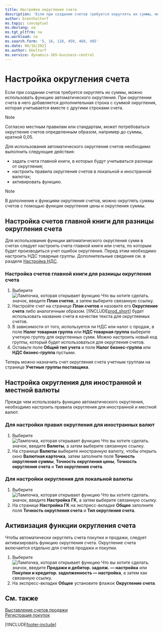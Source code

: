 ```yaml
---
title: Настройка округления счета
description: 'Если при создании счетов требуется округлять их суммы, можно использовать объясняемую здесь функцию автоматического округления.'
author: brentholtorf
ms.topic: conceptual
ms.devlang: na
ms.tgt_pltfrm: na
ms.workload: na
ms.search.form: '5, 16, 118, 459, 460, 495'
ms.date: 06/16/2021
ms.author: bholtorf
ms.service: dynamics-365-business-central
---
```

# <a name="set-up-invoice-rounding"></a>Настройка округления счета
Если при создании счетов требуется округлять их суммы, можно использовать функцию автоматического округления. При округлении счета в него добавляется дополнительная строка с суммой округления, которая учитывается вместе с другими строками счета.

> [!NOTE]  
>  Согласно местным правилам или стандартам, может потребоваться округление счетов определенным образом, например до суммы, кратной 0,05.  

Для использования автоматического округления счетов необходимо выполнить следующие действия:  

* задать счета главной книги, в которых будут учитываться разницы от округления;  
* настроить правила округления счетов в локальной и иностранной валютах;  
* активировать функцию.  

> [!NOTE]  
>  В дополнение к функциям округления счетов, можно округлять суммы счетов с помощью функции округления цены и округления суммы.  

## <a name="set-up-general-ledger-accounts-for-invoice-rounding-differences"></a>Настройка счетов главной книги для разницы округления счета
Для использования функции автоматического округления сумм в счетах следует настроить счета главной книги или счета, по которым будет производиться учет ошибок округления. Перед этим необходимо настроить НДС товарные группы. Дополнительные сведения см. в разделе [Настройка НДС](finance-setup-vat.md).  

### <a name="to-set-up-general-ledger-accounts-for-invoice-rounding-differences"></a>Настройка счетов главной книги для разницы округления счета
1. Выберите ![Лампочка, которая открывает функцию Что вы хотите сделать.](media/ui-search/search_small.png "Что вы хотите сделать") значок, введите **План счетов**, а затем выберите связанную ссылку.  
2. Настройте счет на странице **План счетов** и назовите его **Округление счета** либо аналогичным образом. [!INCLUDE[prod_short](includes/prod_short.md)] будет использовать название счета в качестве текста для округляемых счетов.  
3. В зависимости от того, используется ли НДС или налог с продаж, в поле **Налог товарная группа** или **НДС товарная группа** выберите учетную группу для округленных сумм. Можно настроить новый код группы, который будет использоваться для округления счетов.
4. Оставьте поле **Общий тип учета** и поле **Налог бизнес-группа** или **НДС бизнес-группа** пустыми. <!-- Why do we say to leave these blank, when there are a lot of other fields we also leave blank but don't mention? -->  

Теперь можно назначить счет округления счета учетным группам на странице **Учетные группы поставщика**.  <!-- Why only the vendor posting groups? -->

## <a name="set-up-rounding-for-foreign-and-local-currencies"></a>Настройка округления для иностранной и местной валюты
Прежде чем использовать функцию автоматического округления, необходимо настроить правила округления для иностранной и местной валют.

### <a name="to-set-up-rounding-for-foreign-currencies"></a>Для настройки правил округления для иностранных валют
1. Выберите ![Лампочка, которая открывает функцию Что вы хотите сделать.](media/ui-search/search_small.png "Что вы хотите сделать") значок, введите **Валюты**, а затем выберите связанную ссылку.  
2. На странице **Валюты** выберите иностранную валюту, чтобы открыть окно **Валютная карточка**, затем заполните поля **Точность округления суммы**, **Точность округления цены**, **Точность округления счета** и **Тип округления счета**.

### <a name="to-set-up-rounding-for-your-local-currency"></a>Для настройки округления для локальной валюты
1. Выберите ![Лампочка, которая открывает функцию Что вы хотите сделать.](media/ui-search/search_small.png "Что вы хотите сделать") значок, введите **Настройка ГК**, а затем выберите связанную ссылку.  
2. На странице **Настройка ГК** на экспресс-вкладке **Общее** заполните поля **Точность округления счета** и **Тип округления счета**.  

## <a name="activate-the-invoice-rounding-function"></a>Активизация функции округления счета
Чтобы автоматически округлять счета покупки и продажи, следует активизировать функцию округления счета. Округление счета включается отдельно для счетов продажи и покупки.

1. Выберите ![Лампочка, которая открывает функцию Что вы хотите сделать.](media/ui-search/search_small.png "Что вы хотите сделать") значок, введите **Продажи и дебитор. задолж. — настройка** или **Покупки и кредитор. задолженность — настройка**, а затем как связанную ссылку.  
2. На экспресс-вкладке **Общее** установите флажок **Округление счета**.  

## <a name="see-also"></a>См. также
[Выставление счетов продажи](sales-how-invoice-sales.md)  
[Регистрация покупок](purchasing-how-record-purchases.md)


[!INCLUDE[footer-include](includes/footer-banner.md)]
